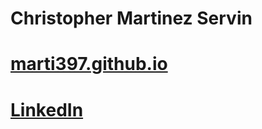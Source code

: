 # Christopher Martinez Servin
# <a href="http://marti397.github.io" target="_blank">marti397.github.io</a> <br/>
# <a href="https://www.linkedin.com/in/chrismartinezservin/" target="_blank">LinkedIn</a>

